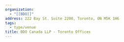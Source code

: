 ```yaml
---
organization:
  - "[[BDO]]"
address: 222 Bay St. Suite 2200, Toronto, ON M5K 1H6
tags:
  - type/venue
title: BDO Canada LLP - Toronto Offices
---
```

